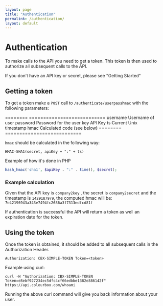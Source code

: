 ```yaml
---
layout: page
title: "Authentication"
permalink: /authentication/
layout: default
---
```


# Authentication

To make calls to the API you need to get a token. This token is then used to authorize all subsequent calls to the API. 

If you don't have an API key or secret, please see "Getting Started" 

## Getting a token

To get a token make a `POST` call to `/authenticate/userpasshmac` with the following parameters: 

========   ===========================
username   Username of user 
password   Password for the user
key        API Key
ts         Current Unix timestamp 
hmac       Calculated code (see below)
========   ===========================


`hmac` should be calculated in the following way: 


```
HMAC-SHA1(secret, apiKey + ":" + ts)
```    

Example of how it's done in PHP 

```php
hash_hmac('sha1', $apiKey . ":" . time(), $secret);
```

### Example calculation

Given that the API key is `company2key` , the secret is `company2secret` and the timestamp is `1429187979`, the computed hmac will be: `7e42196943a343e7494fc2636a3f7313edfcd81f`


If authentication is successful the API will return a token as well an expiration date for the token.

## Using the token
Once the token is obtained, it should be added to all subsequent calls in the Authorization Header.

```
Authorization: CBX-SIMPLE-TOKEN Token=<token>
```

Example using curl:

```
curl -H "Authorization: CBX-SIMPLE-TOKEN Token=e8ebf927234ec5dfc4cf66edbbe1382e886142f" https://api.colourbox.com/whoami
```

Running the above curl command will give you back information about your user. 

